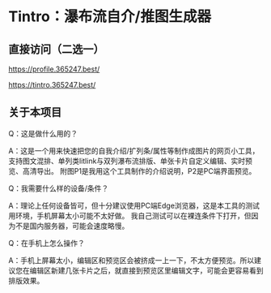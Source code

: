 # Tintro：瀑布流自介/推图生成器
## 直接访问（二选一）
https://profile.365247.best/

https://tintro.365247.best/

## 关于本项目

Q：这是做什么用的？

A：这是一个用来快速把您的自我介绍/扩列条/属性等制作成图片的网页小工具，支持图文混排、单列类litlink与双列瀑布流排版、单张卡片自定义编辑、实时预览、高清导出。
附图P1是我用这个工具制作的介绍说明，P2是PC端界面预览。

Q：我需要什么样的设备/条件？

A：理论上任何设备皆可，但十分建议使用PC端Edge浏览器，这是本工具的测试用环境，手机屏幕太小可能不太好做。
我自己测试可以在裸连条件下打开，但因为不是国内服务器，可能会速度略慢。

Q：在手机上怎么操作？

A：手机上屏幕太小，编辑区和预览区会被挤成一上一下，不太方便预览。所以建议您在编辑区新建几张卡片之后，就直接到预览区里编辑文字，可能会更容易看到排版效果。
